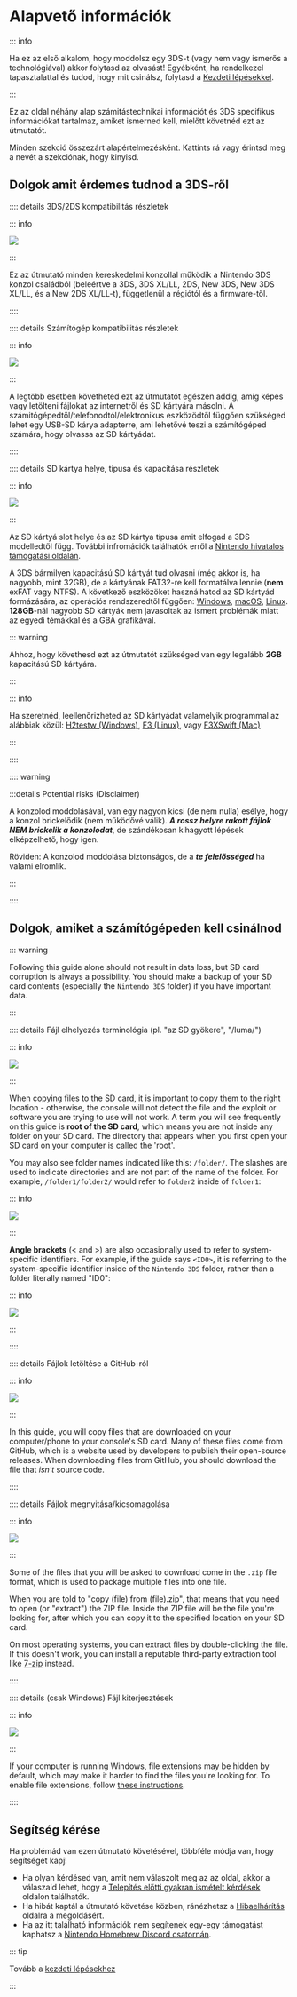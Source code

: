 # Alapvető információk

::: info

Ha ez az első alkalom, hogy moddolsz egy 3DS-t (vagy nem vagy ismerős a technológiával) akkor folytasd az olvasást! Egyébként, ha rendelkezel tapasztalattal és tudod, hogy mit csinálsz, folytasd a [Kezdeti lépésekkel](get-started).

:::

Ez az oldal néhány alap számitástechnikai információt és 3DS specifikus információkat tartalmaz, amiket ismerned kell, mielőtt követnéd ezt az útmutatót.

Minden szekció összezárt alapértelmezésként. Kattints rá vagy érintsd meg a nevét a szekciónak, hogy kinyisd.

## Dolgok amit érdemes tudnod a 3DS-ről

:::: details 3DS/2DS kompatibilitás részletek

::: info

![](/images/screenshots/onboarding/compatible.png)

:::

Ez az útmutató minden kereskedelmi konzollal működik a Nintendo 3DS konzol családból (beleértve a 3DS, 3DS XL/LL, 2DS, New 3DS, New 3DS XL/LL, és a New 2DS XL/LL-t), függetlenül a régiótól és a firmware-től.

::::

:::: details Számítógép kompatibilitás részletek

::: info

![](/images/screenshots/onboarding/os.jpg)

:::

A legtöbb esetben követheted ezt az útmutatót egészen addig, amíg képes vagy letölteni fájlokat az internetről és SD kártyára másolni. A számitógépedtől/telefonodtól/elektronikus eszközödtől függően szükséged lehet egy USB-SD kárya adapterre, ami lehetővé teszi a számítógéped számára, hogy olvassa az SD kártyádat.

::::

:::: details SD kártya helye, típusa és kapacitása részletek

::: info

![](/images/screenshots/onboarding/sdcard.jpg)

:::

Az SD kártyá slot helye és az SD kártya típusa amit elfogad a 3DS modelledtől függ. További infromációk találhatók erről a [Nintendo hivatalos támogatási oldalán](https://en-americas-support.nintendo.com/app/answers/detail/a_id/271/~/how-to-insert-an-sd-card-or-microsd-card).

A 3DS bármilyen kapacitású SD kártyát tud olvasni (még akkor is, ha nagyobb, mint 32GB), de a kártyának FAT32-re kell formatálva lennie (**nem** exFAT vagy NTFS). A következő eszközöket használhatod az SD kártyád formázására, az operációs rendszeredtől függően: [Windows](formatting-sd-\(windows\)), [macOS](formatting-sd-\(mac\)), [Linux](formatting-sd-\(linux\)). **128GB**-nál nagyobb SD kártyák nem javasoltak az ismert problémák miatt az egyedi témákkal és a GBA grafikával.

::: warning

Ahhoz, hogy követhesd ezt az útmutatót szükséged van egy legalább **2GB** kapacitású SD kártyára.

:::

::: info

Ha szeretnéd, leellenőrizheted az SD kártyádat valamelyik programmal az alábbiak közül: [H2testw (Windows)](h2testw-\(windows\)), [F3 (Linux)](f3-\(linux\)), vagy [F3XSwift (Mac)](f3xswift-\(mac\))

:::

::::

:::: warning

:::details Potential risks (Disclaimer)

A konzolod moddolásával, van egy nagyon kicsi (de nem nulla) esélye, hogy a konzol brickelődik (nem működővé válik). _**A rossz helyre rakott fájlok NEM brickelik a konzolodat**_, de szándékosan kihagyott lépések elképzelhető, hogy igen.

Röviden: A konzolod moddolása biztonságos, de a _**te felelősséged**_ ha valami elromlik.

:::

::::

## Dolgok, amiket a számítógépeden kell csinálnod

::: warning

Following this guide alone should not result in data loss, but SD card corruption is always a possibility. You should make a backup of your SD card contents (especially the `Nintendo 3DS` folder) if you have important data.

:::

:::: details Fájl elhelyezés terminológia (pl. "az SD gyökere", "/luma/")

::: info

![](/images/screenshots/onboarding/sdroot.png)

:::

When copying files to the SD card, it is important to copy them to the right location - otherwise, the console will not detect the file and the exploit or software you are trying to use will not work. A term you will see frequently on this guide is **root of the SD card**, which means you are not inside any folder on your SD card. The directory that appears when you first open your SD card on your computer is called the 'root'.

You may also see folder names indicated like this: `/folder/`. The slashes are used to indicate directories and are not part of the name of the folder. For example, `/folder1/folder2/` would refer to `folder2` inside of `folder1`:

::: info

![](/images/screenshots/onboarding/folders.png)

:::

**Angle brackets** (\< and \>) are also occasionally used to refer to system-specific identifiers. For example, if the guide says `<ID0>`, it is referring to the system-specific identifier inside of the `Nintendo 3DS` folder, rather than a folder literally named "ID0":

::: info

![](/images/screenshots/onboarding/anglebrackets.png)

:::

::::

:::: details Fájlok letöltése a GitHub-ról

::: info

![](/images/screenshots/onboarding/github.png)

:::

In this guide, you will copy files that are downloaded on your computer/phone to your console's SD card. Many of these files come from GitHub, which is a website used by developers to publish their open-source releases. When downloading files from GitHub, you should download the file that _isn't_ source code.

::::

:::: details Fájlok megnyitása/kicsomagolása

::: info

![](/images/screenshots/onboarding/zipfiles.png)

:::

Some of the files that you will be asked to download come in the `.zip` file format, which is used to package multiple files into one file.

When you are told to "copy (file) from (file).zip", that means that you need to open (or "extract") the ZIP file. Inside the ZIP file will be the file you're looking for, after which you can copy it to the specified location on your SD card.

On most operating systems, you can extract files by double-clicking the file. If this doesn't work, you can install a reputable third-party extraction tool like [7-zip](https://7-zip.org/) instead.

::::

:::: details (csak Windows) Fájl kiterjesztések

::: info

![](/images/screenshots/onboarding/fileext.png)

:::

If your computer is running Windows, file extensions may be hidden by default, which may make it harder to find the files you're looking for. To enable file extensions, follow [these instructions](file-extensions-\(windows\)).

::::

## Segítség kérése

Ha problémád van ezen útmutató követésével, többféle módja van, hogy segítséget kapj!

- Ha olyan kérdésed van, amit nem válaszolt meg az az oldal, akkor a válaszaid lehet, hogy a [Telepítés előtti gyakran ismételt kérdések](faq#pre-installation-faq) oldalon találhatók.
- Ha hibát kaptál a útmutató követése közben, ránézhetsz a [Hibaelhárítás](troubleshooting) oldalra a megoldásért.
- Ha az itt található információk nem segítenek egy-egy támogatást kaphatsz a [Nintendo Homebrew Discord csatornán](https://discord.gg/MWxPgEp).

::: tip

Tovább a [kezdeti lépésekhez](get-started)

:::
